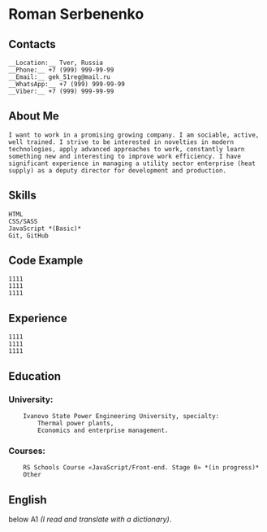 # Roman Serbenenko

## Contacts
	__Location:__ Tver, Russia
	__Phone:__ +7 (999) 999-99-99
	__Email:__ gek_51reg@mail.ru
	__WhatsApp:__ +7 (999) 999-99-99
	__Viber:__ +7 (999) 999-99-99

## About Me
	I want to work in a promising growing company. I am sociable, active, well trained. I strive to be interested in novelties in modern technologies, apply advanced approaches to work, constantly learn something new and interesting to improve work efficiency. I have significant experience in managing a utility sector enterprise (heat supply) as a deputy director for development and production.

## Skills
	HTML
	CSS/SASS
	JavaScript *(Basic)*
	Git, GitHub

## Code Example
	1111
	1111
	1111

## Experience
	1111
	1111
	1111

## Education
### University: 
		Ivanovo State Power Engineering University, specialty: 
			Thermal power plants, 
			Economics and enterprise management.
### Courses: 
		RS Schools Course «JavaScript/Front-end. Stage 0» *(in progress)*
		Other

## English
below A1 *(I read and translate with a dictionary)*.